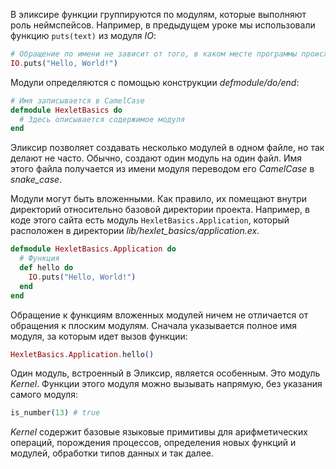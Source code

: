 
В эликсире функции группируются по модулям, которые выполняют роль неймспейсов. Например, в предыдущем уроке мы использовали функцию `puts(text)` из модуля _IO_:

```elixir
# Обращение по имени не зависит от того, в каком месте программы происходит вызов
IO.puts("Hello, World!")
```

Модули определяются с помощью конструкции _defmodule/do/end_:

```elixir
# Имя записывается в CamelCase
defmodule HexletBasics do
  # Здесь описывается содержимое модуля
end
```

Эликсир позволяет создавать несколько модулей в одном файле, но так делают не часто. Обычно, создают один модуль на один файл. Имя этого файла получается из имени модуля переводом его _CamelCase_ в _snake_case_.

Модули могут быть вложенными. Как правило, их помещают внутри директорий относительно базовой директории проекта. Например, в коде этого сайта есть модуль `HexletBasics.Application`, который расположен в директории _lib/hexlet_basics/application.ex_.

```elixir
defmodule HexletBasics.Application do
  # Функция
  def hello do
    IO.puts("Hello, World!")
  end
end
```

Обращение к функциям вложенных модулей ничем не отличается от обращения к плоским модулям. Сначала указывается полное имя модуля, за которым идет вызов функции:

```elixir
HexletBasics.Application.hello()
```

Один модуль, встроенный в Эликсир, является особенным. Это модуль _Kernel_. Функции этого модуля можно вызывать напрямую, без указания самого модуля:

```elixir
is_number(13) # true
```

_Kernel_ содержит базовые языковые примитивы для арифметических операций, порождения процессов, определения новых функций и модулей, обработки типов данных и так далее.
